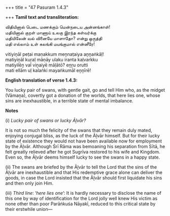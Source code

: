 +++
title = "47 Pasuram 1.4.3"

+++
**Tamil text and transliteration:**

விதியினால் பெடை மணக்கும் மென்நடைய அன்னங்காள்!  
மதியினால் குறள் மாணாய் உலகு இரந்த கள்வர்க்கு  
மதியிலேன் வல் வினையே மாளாதோ? என்று ஒருத்தி  
மதி எல்லாம் உள் கலங்கி மயங்குமால் என்னீரே!

vitiyiṉāl peṭai maṇakkum meṉnaṭaiya aṉṉaṅkāḷ!  
matiyiṉāl kuṟaḷ māṇāy ulaku iranta kaḷvarkku  
matiyilēṉ val viṉaiyē māḷātō? eṉṟu orutti  
mati ellām uḷ kalaṅki mayaṅkumāl eṉṉīrē!

**English translation of verse 1.4.3:**

You lucky pair of swans, with gentle gait, go and tell Him who, as the midget (Vāmaṉa), covertly got a donation of the worlds, that here lies one, whose sins are inexhaustible, in a terrible state of mental imbalance.

**Notes**

\(i\) *Lucky pair of swans or lucky Āḻvār?*

It is not so much the felicity of the swans that they remain duly mated, enjoying conjugal bliss, as the luck of the Āḻvār himself. But for their lucky state of existence they would not have been available now for employment by the Āḻvār. Although Śrī Rāma was bemoaning his separation from Sītā, he felt greatly relieved after he got Sugrīva restored to his wife and Kingdom. Even so, the Āḻvār deems himself lucky to see the swans in a happy state.

\(ii\) The swans are briefed by the Āḻvār to tell the Lord that the sins of the Āḻvār are inexhaustible and that His redemptive grace alone can deliver the goods, in case the Lord insisted that the Āḻvār should first liquidate his sins and then only join Him.

\(iii\) *Third line*: ‘*here lies one*’: It is hardly necessary to disclose the name of this one by way of identification for the Lord jolly well knew His victim as none other than poor Parāṅkuśa Nāyakī, reduced to this critical state by their erstwhile union—


